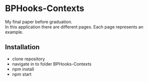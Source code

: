 # BPHooks-Contexts
My final paper before graduation.  
In this application there are different pages. Each page represents an example.

## Installation
- clone repository
- navigate in to folder BPHooks-Contexts
- npm install
- npm start
